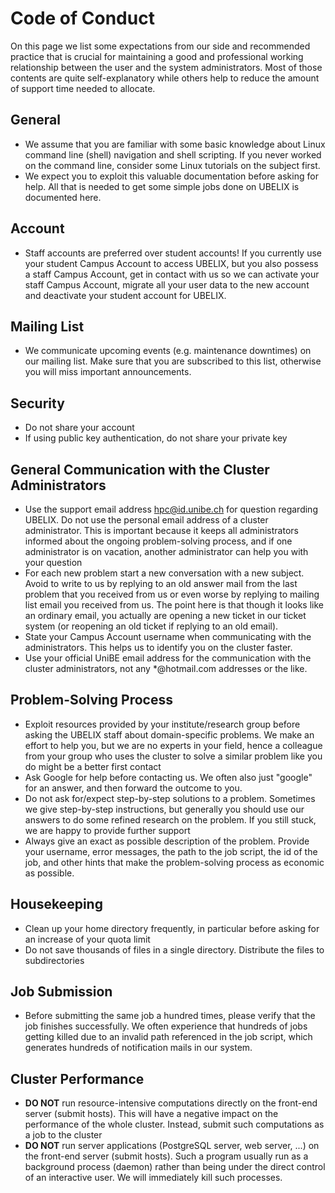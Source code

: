 # Code of Conduct

On this page we list some expectations from our side and recommended practice that
is crucial for maintaining a good and professional working relationship between the 
user and the system administrators. Most of those contents are quite self-explanatory 
while others help to reduce the amount of support time needed to allocate.

## General

  * We assume that you are familiar with some basic knowledge about Linux command 
  line (shell) navigation and shell scripting. If you never worked on the command 
  line, consider some Linux tutorials on the subject first.
  * We expect you to exploit this valuable documentation before asking for help.
  All that is needed to get some simple jobs done on UBELIX is documented here.

## Account

  * Staff accounts are preferred over student accounts! If you currently use your 
  student Campus Account to access UBELIX, but you also possess a staff Campus 
  Account, get in contact with us so we can activate your staff Campus Account,
  migrate all your user data to the new account and deactivate your student account
  for UBELIX.

## Mailing List

  * We communicate upcoming events (e.g. maintenance downtimes) on our mailing list. 
  Make sure that you are subscribed to this list, otherwise you will miss important
  announcements.

## Security

  * Do not share your account
  * If using public key authentication, do not share your private key

## General Communication with the Cluster Administrators
  
  * Use the support email address [hpc@id.unibe.ch](mailto:hpc@id.unibe.ch) for question regarding
  UBELIX. Do not use the personal email address of a cluster administrator. This
  is important because it keeps all administrators informed about the ongoing 
  problem-solving process, and if one administrator is on vacation, another
  administrator can help you with your question
  * For each new problem start a new conversation with a new subject. Avoid to write
  to us by replying to an old answer mail from the last problem that you received 
  from us or even worse by replying to mailing list email you received from us. The 
  point here is that though it looks like an ordinary email, you actually are opening
  a new ticket in our ticket system (or reopening an old ticket if replying to an old email).
  * State your Campus Account username when communicating with the administrators. This helps
  us to identify you on the cluster faster.
  * Use your official UniBE email address for the communication with the cluster administrators,
  not any *@hotmail.com addresses or the like.

## Problem-Solving Process

  * Exploit resources provided by your institute/research group before asking the UBELIX 
  staff about domain-specific problems. We make an effort to help you, but we are no 
  experts in your field, hence a colleague from your group who uses the cluster to solve 
  a similar problem like you do might be a better first contact
  * Ask Google for help before contacting us. We often also just "google" for an answer,
  and then forward the outcome to you.
  * Do not ask for/expect step-by-step solutions to a problem. Sometimes we give 
  step-by-step instructions, but generally you should use our answers to do some 
  refined research on the problem. If you still stuck, we are happy to provide further 
  support
  * Always give an exact as possible description of the problem. Provide your username, 
  error messages, the path to the job script, the id of the job, and other hints that make
  the problem-solving process as economic as possible.

## Housekeeping

  * Clean up your home directory frequently, in particular before asking for an increase of your quota limit
  * Do not save thousands of files in a single directory. Distribute the files to subdirectories

## Job Submission

  * Before submitting the same job a hundred times, please verify that the job finishes
  successfully. We often experience that hundreds of jobs getting killed due to an
  invalid path referenced in the job script, which generates hundreds of notification 
  mails in our system.

## Cluster Performance

  * **DO NOT** run resource-intensive computations directly on the front-end server (submit
  hosts). This will have a negative impact on the performance of the whole cluster.
  Instead, submit such computations as a job to the cluster
  * **DO NOT** run server applications (PostgreSQL server, web server, ...) on the front-end 
  server (submit hosts). Such a program usually run as a background process (daemon) rather
  than being under the direct control of an interactive user. We will immediately kill such processes.
